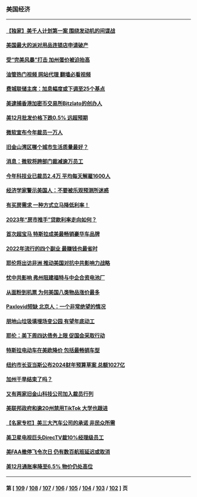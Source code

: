 ### 美国经济
---
#### [【独家】美千人计划第一案 围绕发动机的间谍战](../../pages/ncid1078158/n13910609.md?01192045) 
#### [美国最大的派对用品连锁店申请破产](../../pages/ncid1078158/n13910368.md?01192045) 
#### [受“完美风暴”打击 加州蛋价被迫抬高](../../pages/ncid1078158/n13910385.md?01192045) 
#### [油管热门视频 网站代理 翻墙必看视频](http://138.2.39.72:81/youtube.html?epic-marker?01192045)
#### [费城联储主席：加息幅度或下调至25个基点](../../pages/ncid1078158/n13910356.md?01192045) 
#### [美逮捕香港加密币交易所Bitzlato的创办人](../../pages/ncid1078158/n13910261.md?01192045) 
#### [美12月批发价格下跌0.5% 远超预期](../../pages/ncid1078158/n13910227.md?01192045) 
#### [微软宣布今年裁员一万人](../../pages/ncid1078158/n13910218.md?01192045) 
#### [旧金山湾区哪个城市生活质量最好？](../../pages/ncid1078158/n13909799.md?01192045) 
#### [消息：微软将跨部门裁减逾万员工](../../pages/ncid1078158/n13909515.md?01192045) 
#### [今年科技业已裁员2.4万 平均每天解雇1600人](../../pages/ncid1078158/n13909476.md?01192045) 
#### [经济学家警示美国人：不要被乐观预测所迷惑](../../pages/ncid1078158/n13908289.md?01192045) 
#### [有买房需求 一种方式立马降低利率！](../../pages/ncid1078158/n13908155.md?01192045) 
#### [2023年“房市推手”贷款利率走向如何？](../../pages/ncid1078158/n13907940.md?01192045) 
#### [首次超宝马 特斯拉成美最畅销豪华车品牌](../../pages/ncid1078158/n13906659.md?01192045) 
#### [2022年流行的四个副业 最赚钱也最省时](../../pages/ncid1078158/n13906984.md?01192045) 
#### [耶伦将出访非洲 推动美国对抗中共影响力战略](../../pages/ncid1078158/n13907150.md?01192045) 
#### [忧中共影响 弗州阻建福特与中企合资电池厂](../../pages/ncid1078158/n13907096.md?01192045) 
#### [从面粉到机票 为何美国八类物品涨价最多](../../pages/ncid1078158/n13906994.md?01192045) 
#### [Paxlovid短缺 北京人：一个非常绝望的情况](../../pages/ncid1078158/n13906440.md?01192045) 
#### [朋地山垃圾填埋场变公园 有望年底动工](../../pages/ncid1078158/n13906672.md?01192045) 
#### [耶伦：美下周四达债务上限 促国会采取行动](../../pages/ncid1078158/n13906554.md?01192045) 
#### [特斯拉电动车在美欧降价 包括最畅销车型](../../pages/ncid1078158/n13906432.md?01192045) 
#### [纽约市长亚当斯公布2024财年预算草案 总额1027亿](../../pages/ncid1078158/n13905977.md?01192045) 
#### [加州干旱结束了吗？](../../pages/ncid1078158/n13905922.md?01192045) 
#### [又有两家旧金山科技公司加入裁员行列](../../pages/ncid1078158/n13905913.md?01192045) 
#### [美联邦政府和逾20州禁用TikTok 大学也跟进](../../pages/ncid1078158/n13905641.md?01192045) 
#### [【名家专栏】美三大汽车公司的承诺 非民众所需](../../pages/ncid1078158/n13905510.md?01192045) 
#### [美卫星电视巨头DirecTV裁10%经理级员工](../../pages/ncid1078158/n13905593.md?01192045) 
#### [美FAA撤停飞令次日 仍有数百航班延迟或取消](../../pages/ncid1078158/n13905596.md?01192045) 
#### [美12月通胀率降至6.5% 物价仍处高位](../../pages/ncid1078158/n13905550.md?01192045) 

---
#### 第 [ [109](./109.md?01192045) / [108](./108.md?01192045) / [107](./107.md?01192045) / [106](./106.md?01192045) / [105](./105.md?01192045) / [104](./104.md?01192045) / [103](./103.md?01192045) / [102](./102.md?01192045) ] 页
